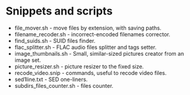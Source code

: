 # Snippets and scripts

- file_mover.sh - move files by extension, with saving paths.
- filename_recoder.sh - incorrect-encoded filenames corrector.
- find_suids.sh - SUID files finder.
- flac_splitter.sh - FLAC audio files splitter and tags setter.
- image_thumbnails.sh - Small, similar-sized pictures creator from an image set.
- picture_resizer.sh - picture resizer to the fixed size.
- recode_video.snip - commands, useful to recode video files.
- sed1line.txt - SED one-liners.
- subdirs_files_counter.sh - files counter.
